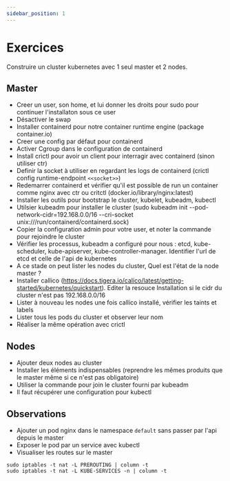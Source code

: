 ```yaml
---
sidebar_position: 1
---
```


# Exercices

Construire un cluster kubernetes avec 1 seul master et 2 nodes.

## Master

- Creer un user, son home, et lui donner les droits pour sudo pour continuer l'installaton sous ce user
- Désactiver le swap
- Installer containerd pour notre container runtime engine (package container.io)
- Creer une config par défaut pour containerd
- Activer Cgroup dans le configuration de containerd
- Install crictl pour avoir un client pour interragir avec containerd (sinon utiliser ctr)
- Definir la socket à utiliser en regardant les logs de containerd (crictl config runtime-endpoint `<<socket>>`)
- Redemarrer containerd et vérifier qu'il est possible de run un container comme nginx avec ctr ou critctl (docker.io/library/nginx:latest)
- Installer les outils pour bootstrap le cluster, kubelet, kubeadm, kubectl
- Utilsier kubeadm pour installer le cluster (sudo kubeadm init --pod-network-cidr=192.168.0.0/16 --cri-socket unix:///run/containerd/containerd.sock)
- Copier la configuration admin pour votre user, et noter la commande pour rejoindre le cluster
- Vérifier les processus, kubeadm a configuré pour nous :  etcd, kube-scheduler, kube-apiserver, kube-controller-manager. Identifier l'url de etcd et celle de l'api de kubernetes
- A ce stade on peut lister les nodes du cluster, Quel est l'état de la node master ?
- Installer callico (https://docs.tigera.io/calico/latest/getting-started/kubernetes/quickstart). Editer la resouce Installation si le cidr du cluster n'est pas 192.168.0.0/16
- Lister à nouveau les nodes une fois callico installé, vérifier les taints et labels
- Lister tous les pods du cluster et observer leur nom
- Réaliser la même opération avec crictl

## Nodes

- Ajouter deux nodes au cluster
- Installer les éléments indispensables (reprendre les mêmes produits que le master même si ce n'est pas obligatoire)
- Utiliser la commande pour join le cluster fourni par kubeadm
- Il faut récupérer une configuration pour kubectl

## Observations

- Ajouter un pod nginx dans le namespace `default` sans passer par l'api depuis le master
- Exposer le pod par un service avec kubectl
- Visualiser les routes sur le master

```ssh
sudo iptables -t nat -L PREROUTING | column -t
sudo iptables -t nat -L KUBE-SERVICES -n | column -t
```

